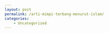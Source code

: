 ```yaml
---
layout: post
permalink: /arti-mimpi-terbang-menurut-islam/
categories:
    - Uncategorized
---
```



